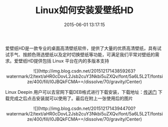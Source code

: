 ﻿---
title: ' Linux如何安装爱壁纸HD'
date: 2015-06-01 13:17:15
tags: linux
categories: linux
---

爱壁纸HD是一款专业的桌面高清壁纸软件，提供了大量的优质高清壁纸，具有试试手气、按颜色筛选壁纸以及定时切换壁纸等功能，可满足我们平常对壁纸的需求。爱壁纸HD提供包括 Linux 平台在内的多版本支持

<center>![](http://img.blog.csdn.net/20151217143859263?watermark/2/text/aHR0cDovL2Jsb2cuY3Nkbi5uZXQv/font/5a6L5L2T/fontsize/400/fill/I0JBQkFCMA==/dissolve/70/gravity/Center)</center>

<!-- more -->

Linux Deepin 用户可以去官网下载DEB格式进行下载安装，下载地址：[传送门](http://lovebizhi.com/linux.html)
下载完成之后点击安装就可以使用了。最后在附上一张使用后的图片

<center>![](http://img.blog.csdn.net/20151217143944700?watermark/2/text/aHR0cDovL2Jsb2cuY3Nkbi5uZXQv/font/5a6L5L2T/fontsize/400/fill/I0JBQkFCMA==/dissolve/70/gravity/Center)</center>